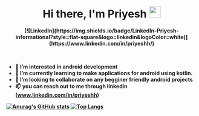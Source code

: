 <p>
  <h1 align="center"><b>Hi there, I'm Priyesh <img src="https://media.giphy.com/media/Q7SKqn3G97xpmfSOvG/giphy.gif" alt="" width="30" height="30"></h1>
</p>
<!---<img src="C:\Users\priyesh sinha\Downloads\giphy.gif" alt="My Project GIF" width="100" height="100">--->
 <p align="center">
 [![LinkedIn](https://img.shields.io/badge/LinkedIn-Priyesh-informational?style=flat-square&logo=linkedin&logoColor=white)](https://www.linkedin.com/in/priyeshh/)
 </p>
<br />
 
- 👀 I’m interested in android development
- 🌱 I’m currently learning to make applications for android using kotlin.
- 💞️ I’m looking to collaborate on any begginer friendly android projects
- 📫 you can reach out to me through linkedin (www.linkedin.com/in/priyeshh)

<!---
priyesh0071/priyesh0071 is a ✨ special ✨ repository because its `README.md` (this file) appears on your GitHub profile.
You can click the Preview link to take a look at your changes.
--->
[![Anurag's GitHub stats](https://github-readme-stats.vercel.app/api?username=priyesh0071&hide=stars&count_private=true&show_icons=true&theme=tokyonight)](https://github.com/anuraghazra/github-readme-stats)
[![Top Langs](https://github-readme-stats.vercel.app/api/top-langs/?username=priyesh0071&layout=compact&theme=tokyonight&langs_count=8)](https://github.com/anuraghazra/github-readme-stats)
